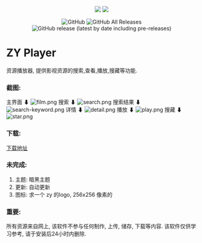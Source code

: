 <p align="center">
<img src="https://forthebadge.com/images/badges/built-with-love.svg">
<img src="https://forthebadge.com/images/badges/made-with-vue.svg">
<p>
<p align="center">
<img alt="GitHub" src="https://img.shields.io/github/license/Hunlongyu/ZY-Player?style=for-the-badge">
<img alt="GitHub All Releases" src="https://img.shields.io/github/downloads/Hunlongyu/ZY-Player/total?style=for-the-badge">
<img alt="GitHub release (latest by date including pre-releases)" src="https://img.shields.io/github/v/release/Hunlongyu/ZY-Player?include_prereleases&style=for-the-badge">
<p>

# ZY Player

资源播放器, 提供影视资源的搜索,查看,播放,搜藏等功能.

### 截图: 
主界面 ⬇
![film.png](https://i.loli.net/2020/01/19/U1EPzoJHhTDnuxA.png)
搜索 ⬇
![search.png](https://i.loli.net/2020/01/19/BPvJKxlnNfquRI4.png)
搜索结果 ⬇
![search-keyword.png](https://i.loli.net/2020/01/19/6wfY3rPBokM15hl.png)
详情 ⬇
![detail.png](https://i.loli.net/2020/01/19/CN8E1ikyMbhzo9t.png)
播放 ⬇
![play.png](https://i.loli.net/2020/01/19/4XlJRqmx2y8zAec.png)
搜藏 ⬇
![star.png](https://i.loli.net/2020/01/19/Q2fkWUvaXKZJcS4.png)

### 下载:

[下载地址](https://github.com/Hunlongyu/ZY-Player/releases)

### 未完成:
1. 主题: 暗黑主题
2. 更新: 自动更新
3. 图标: 求一个 zy 的logo, 256x256 像素的

### 重要: 
所有资源来自网上, 该软件不参与任何制作, 上传, 储存, 下载等内容. 该软件仅供学习参考, 请于安装后24小时内删除.

